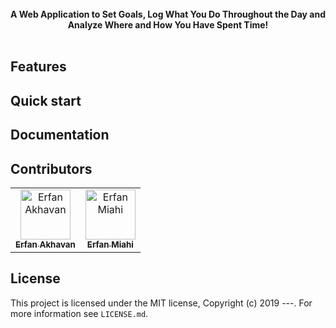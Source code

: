 <!-- <img src="https://raw.githubusercontent.com/react-boilerplate/react-boilerplate-brand/master/assets/banner-metal-optimized.jpg" alt="react boilerplate banner" align="center" /> -->

<br />

<div align="center"><strong>A Web Application to Set Goals, Log What You Do Throughout the Day and Analyze Where and How You Have Spent Time!</strong></div>

<br />

## Features


## Quick start


## Documentation


## Contributors

<!-- prettier-ignore -->
<table>
  <tr>
    <td align="center"><a href="https://github.com/erfan226"><img src="https://avatars3.githubusercontent.com/u/17782938?s=460&v=4" width="80px;" alt="Erfan Akhavan"/><br /><sub><b>Erfan Akhavan</b></sub></a></td>
    <td align="center"><a href="https://github.com/erfanMhi"><img src="https://avatars0.githubusercontent.com/u/25865840?s=88&v=4" width="80px;" alt="Erfan Miahi"/><br /><sub><b>Erfan Miahi</b></sub></a></td>
  </tr>
</table>

## License

This project is licensed under the MIT license, Copyright (c) 2019 ---. For more information see `LICENSE.md`.
